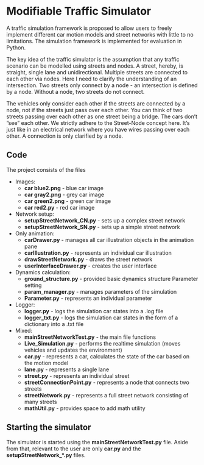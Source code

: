 # Modifiable Traffic Simulator
A traffic simulation framework is proposed to allow users to freely implement different car motion models and street networks with little to no limitations. The simulation framework is implemented for evaluation in Python.

The key idea of the traffic simulator is the assumption that any traffic scenario can be modelled using streets and nodes.
A street, hereby, is straight, single lane and unidirectional. Multiple streets are connected to each other via nodes.
Here I need to clarify the understanding of an intersection. Two streets only connect by a node - an intersection is defined by a node. Without a node, two streets do not connect.


The vehicles only consider each other if the streets are connected by a node, not if the streets just pass over each other. You can think of two streets passing over each other as one street being a bridge. The cars don’t ”see” each other. We strictly adhere to the Street-Node concept here. It’s just like in an electrical network where you have wires passing over each other. A connection is only clarified by a node.

## Code
The project consists of the files
* Images:
  * **car blue2.png** - blue car image
  * **car gray2.png** - grey car image
  * **car green2.png** - green car image
  * **car red2.py** - red car image
* Network setup:
  * **setupStreetNetwork_CN.py** - sets up a complex street network
  * **setupStreetNetwork_SN.py** - sets up a simple street network
* Only animation:
  * **carDrawer.py** - manages all car illustration objects in the animation pane
  * **carIllustration.py** - represents an individual car illustration
  * **drawStreetNetwork.py** - draws the street network
  * **userInterfaceDrawer.py** - creates the user interface
* Dynamics calculation:
  * **ground_structure.py** - provided basic dynamics structure Parameter setting
  * **param_manager.py** - manages parameters of the simulation
  * **Parameter.py** - represents an individual parameter
* Logger:
  * **logger.py** - logs the simulation car states into a .log file
  * **logger_txt.py** - logs the simulation car states in the form of a dictionary into a .txt file
* Mixed:
  * **mainStreetNetworkTest.py** - the main file functions
  * **Live_Simulation.py** - performs the realtime simulation (moves vehicles and updates the environment)
  * **car.py** - represents a car, calculates the state of the car based on the motion model
  * **lane.py** - represents a single lane
  * **street.py** - represents an individual street
  * **streetConnectionPoint.py** - represents a node that connects two streets
  * **streetNetwork.py** - represents a full street network consisting of many streets
  * **mathUtil.py** - provides space to add math utility

## Starting the simulator

The simulator is started using the **mainStreetNetworkTest.py** file. Aside from that, relevant to the user are only **car.py** and the **setupStreetNetwork_*.py** files.
